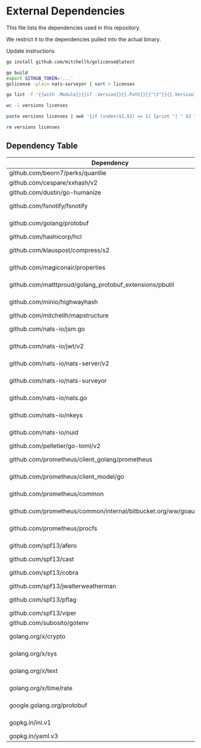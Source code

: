 # External Dependencies

This file lists the dependencies used in this repository.

We restrict it to the dependencies pulled into the actual binary.

Update instructions

```sh
go install github.com/mitchellh/golicense@latest

go build
export GITHUB_TOKEN='...'
golicense -plain nats-surveyor | sort > licenses

go list -f '{{with .Module}}{{if .Version}}{{.Path}}{{"\t"}}{{.Version}}{{end}}{{end}}' all | sort -u > versions

wc -l versions licenses

paste versions licenses | awk '{if (index($1,$3) == 1) {print "| " $3 " | " $2 " | " $4 " |"} else {print "MISMATCH"}}'

rm versions licenses
```

## Dependency Table

| Dependency                                                       | License      |
|------------------------------------------------------------------|--------------|
| github.com/beorn7/perks/quantile                                 | MIT          |
| github.com/cespare/xxhash/v2                                     | MIT          |
| github.com/dustin/go-humanize                                    | MIT          |
| github.com/fsnotify/fsnotify                                     | BSD-3-Clause |
| github.com/golang/protobuf                                       | BSD-3-Clause |
| github.com/hashicorp/hcl                                         | MPL-2.0      |
| github.com/klauspost/compress/s2                                 | BSD-3-Clause |
| github.com/magiconair/properties                                 | BSD-2-Clause |
| github.com/matttproud/golang_protobuf_extensions/pbutil          | Apache-2.0   |
| github.com/minio/highwayhash                                     | Apache-2.0   |
| github.com/mitchellh/mapstructure                                | MIT          |
| github.com/nats-io/jsm.go                                        | Apache-2.0   |
| github.com/nats-io/jwt/v2                                        | Apache-2.0   |
| github.com/nats-io/nats-server/v2                                | Apache-2.0   |
| github.com/nats-io/nats-surveyor                                 | Apache-2.0   |
| github.com/nats-io/nats.go                                       | Apache-2.0   |
| github.com/nats-io/nkeys                                         | Apache-2.0   |
| github.com/nats-io/nuid                                          | Apache-2.0   |
| github.com/pelletier/go-toml/v2                                  | MIT          |
| github.com/prometheus/client_golang/prometheus                   | Apache-2.0   |
| github.com/prometheus/client_model/go                            | Apache-2.0   |
| github.com/prometheus/common                                     | Apache-2.0   |
| github.com/prometheus/common/internal/bitbucket.org/ww/goautoneg | BSD-3-Clause |
| github.com/prometheus/procfs                                     | Apache-2.0   |
| github.com/spf13/afero                                           | Apache-2.0   |
| github.com/spf13/cast                                            | MIT          |
| github.com/spf13/cobra                                           | Apache-2.0   |
| github.com/spf13/jwalterweatherman                               | MIT          |
| github.com/spf13/pflag                                           | BSD-3-Clause |
| github.com/spf13/viper                                           | MIT          |
| github.com/subosito/gotenv                                       | MIT          |
| golang.org/x/crypto                                              | BSD-3-Clause |
| golang.org/x/sys                                                 | BSD-3-Clause |
| golang.org/x/text                                                | BSD-3-Clause |
| golang.org/x/time/rate                                           | BSD-3-Clause |
| google.golang.org/protobuf                                       | BSD-3-Clause |
| gopkg.in/ini.v1                                                  | Apache-2.0   |
| gopkg.in/yaml.v3                                                 | MIT          |
